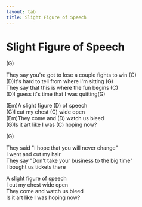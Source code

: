 ```yaml
---
layout: tab
title: Slight Figure of Speech
---
```

# Slight Figure of Speech

(G)  
  
They say you're got to lose a couple fights to win (C)  
(D)It's hard to tell from where I'm sitting (G)  
They say that this is where the fun begins (C)  
(D)I guess it's time that I was quitting(G)  
  
(Em)A slight figure (D) of speech  
(G)I cut my chest (C) wide open  
(Em)They come and (D) watch us bleed  
(G)Is it art like I was (C) hoping now?  
  
(G)  
  
They said "I hope that you will never change"  
I went and cut my hair  
They say "Don't take your business to the big time"  
I bought us tickets there  
  
A slight figure of speech  
I cut my chest wide open  
They come and watch us bleed  
Is it art like I was hoping now?
